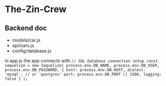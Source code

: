 # The-Zin-Crew

## Backend doc
- models/car.js
- api/cars.js
- config/database.js

in app.js the app connects with 
`// SQL Database connection setup
const sequelize = new Sequelize(
  process.env.DB_NAME,
  process.env.DB_USER,
  process.env.DB_PASSWORD,
  {
    host: process.env.DB_HOST,
    dialect: 'mysql', // or 'postgres'
    port: process.env.DB_PORT || 3306,
    logging: false
  }
);`
